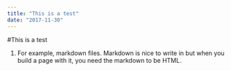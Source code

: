 ```yaml
---
title: "This is a test"
date: "2017-11-30"
---
```


#This is a test

1) For example, markdown files. Markdown is nice to write in but when you build a page with it, you need the markdown to be HTML.
